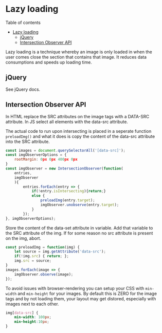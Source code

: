 # Lazy loading
Table of contents
- [Lazy loading](#lazy-loading)
	- [jQuery](#jquery)
	- [Intersection Observer API](#intersection-observer-api)

Lazy loading is a technique whereby an image is only loaded in when the user comes close the section that contains that image. It reduces data consumptions and speeds up loading time.

## jQuery
See jQuery docs.

## Intersection Observer API
In HTML replace the SRC attributes on the image tags with a DATA-SRC attribute. In JS select all elements with the data-src attribute.

The actual code to run upon intersecting is placed in a seperate function `preloadImg()` and what it does is copy the content of the data-src attribute into the SRC attribute.
```Javascript
const images = document.querySelectorAll('[data-src]');
const imgObserverOptions = {
	rootMargin: 0px 0px 400px 0px
}
const imgObserver = new IntersectionObserver(function(
	entries,
	imgObserver	
	){
		entries.forEach(entry => {
			if(!entry.isIntersecting){return;}
			else {
				preloadImg(entry.target);
				imgObserver.unobserve(entry.target);
			}
		});
}, imgObserverOptions);
```
Store the content of the data-set attribute in variable. Add that variable to the SRC attribute of the img. If for some reason no src attribute is present on the img, abort.
```javascript
const preloadImg = function(img) {
	let source = img.getAttribute('data-src');
	if(!img.src) { return; };
	img.src = source;		
}
images.forEach(image => {
	imgObserver.observe(image);
});
```
To avoid issues with browser-rendering you can setup your CSS with `min-width` and `min-height` for your images. By default this is ZERO for the image tags and by not loading them, your layout may get distored, especially with images next to each other. 
```CSS
img[data-src] { 
	min-width: 100px; 
	min-height:10px;
}
```